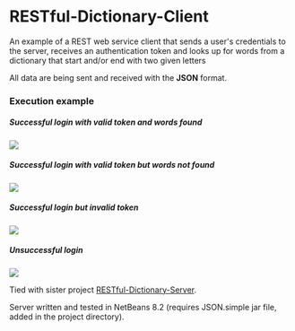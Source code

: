 # RESTful-Dictionary-Client
An example of a REST web service client that sends a user's credentials to the server, receives an authentication token and looks up for words from a dictionary that start and/or end with two given letters

All data are being sent and received with the **JSON** format.

### Execution example
##### _Successful login with valid token and words found_
![](http://i65.tinypic.com/4h2rgn.png)

##### _Successful login with valid token but words not found_
![](http://i67.tinypic.com/qppe75.png)

##### _Successful login but invalid token_
![](http://i66.tinypic.com/t8t0uq.png)

##### _Unsuccessful login_
![](http://i66.tinypic.com/v5cn0i.png)

Tied with sister project [RESTful-Dictionary-Server](https://github.com/Coursal/RESTful-Dictionary-Server).

Server written and tested in NetBeans 8.2 (requires JSON.simple jar file, added in the project directory).
